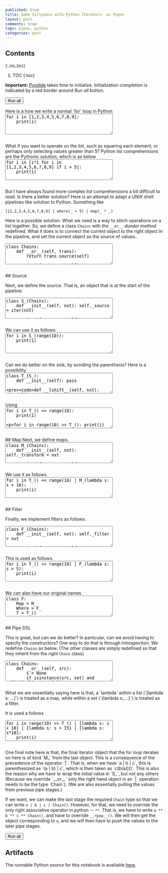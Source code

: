 ```yaml
---
published: true
title: Some Sillyness with Python Iterators  as Pipes
layout: post
comments: true
tags: pipes, python
categories: post
---
```


## Contents
{:.no_toc}

1. TOC
{:toc}

<script src="/resources/js/graphviz/index.min.js"></script>
<script>
// From https://github.com/hpcc-systems/hpcc-js-wasm
// Hosted for teaching.
var hpccWasm = window["@hpcc-js/wasm"];
function display_dot(dot_txt, div) {
    hpccWasm.graphviz.layout(dot_txt, "svg", "dot").then(svg => {
        div.innerHTML = svg;
    });
}
window.display_dot = display_dot
// from js import display_dot
</script>

<script src="/resources/pyodide/full/3.9/pyodide.js"></script>
<link rel="stylesheet" type="text/css" media="all" href="/resources/skulpt/css/codemirror.css">
<link rel="stylesheet" type="text/css" media="all" href="/resources/skulpt/css/solarized.css">
<link rel="stylesheet" type="text/css" media="all" href="/resources/skulpt/css/env/editor.css">

<script src="/resources/skulpt/js/codemirrorepl.js" type="text/javascript"></script>
<script src="/resources/skulpt/js/python.js" type="text/javascript"></script>
<script src="/resources/pyodide/js/env/editor.js" type="text/javascript"></script>

**Important:** [Pyodide](https://pyodide.readthedocs.io/en/latest/) takes time to initialize.
Initialization completion is indicated by a red border around *Run all* button.
<form name='python_run_form'>
<button type="button" name="python_run_all">Run all</button>
</form>
Here is a how we write a normal `for` loop in Python.

<!--
############
for i in [1,2,3,4,5,6,7,8,9]:
    print(i)

############
-->
<form name='python_run_form'>
<textarea cols="40" rows="4" name='python_edit'>
for i in [1,2,3,4,5,6,7,8,9]:
    print(i)
</textarea><br />
<pre class='Output' name='python_output'></pre>
<div name='python_canvas'></div>
</form>
What if you want to operate on the list, such as squaring each element, or
perhaps only selecting values greater than 5? Python list comprehensions are the
Pythonic solution, which is as below

<!--
############
for i in [i*i for i in [1,2,3,4,5,6,7,8,9] if i > 5]:
    print(i)

############
-->
<form name='python_run_form'>
<textarea cols="40" rows="4" name='python_edit'>
for i in [i*i for i in [1,2,3,4,5,6,7,8,9] if i &gt; 5]:
    print(i)
</textarea><br />
<pre class='Output' name='python_output'></pre>
<div name='python_canvas'></div>
</form>
But I have always found more complex list comprehensions a bit difficult to
read. Is there a better solution? Here is an attempt to adapt a UNIX shell
pipelines like solution to Python. Something like

```
[i1,2,3,4,5,6,7,8,9] | where(_ > 5) | map(_ * _)
```

Here is a possible solution. What we need is a way to stitch operations on a
list together. So, we define a class `Chains` with the `__or__` *dunder method*
redefined. What it does is to connect the current object to the right object
in the pipeline, and set the current object as the source of values..

<!--
############
class Chains:
    def __or__(self, trans):
        return trans.source(self)

    def __iter__(self):
        return self

    def source(self, src):
        self._source = src
        return self

############
-->
<form name='python_run_form'>
<textarea cols="40" rows="4" name='python_edit'>
class Chains:
    def __or__(self, trans):
        return trans.source(self)

    def __iter__(self):
        return self

    def source(self, src):
        self._source = src
        return self
</textarea><br />
<pre class='Output' name='python_output'></pre>
<div name='python_canvas'></div>
</form>
## Source

Next, we define the source. That is, an object that is at the start of the
pipeline.

<!--
############
class S_(Chains):
    def __init__(self, nxt): self._source = iter(nxt)

    def __next__(self): return next(self._source)

############
-->
<form name='python_run_form'>
<textarea cols="40" rows="4" name='python_edit'>
class S_(Chains):
    def __init__(self, nxt): self._source = iter(nxt)

    def __next__(self): return next(self._source)
</textarea><br />
<pre class='Output' name='python_output'></pre>
<div name='python_canvas'></div>
</form>
We can use it as follows:

<!--
############
for i in S_(range(10)):
    print(i)

############
-->
<form name='python_run_form'>
<textarea cols="40" rows="4" name='python_edit'>
for i in S_(range(10)):
    print(i)
</textarea><br />
<pre class='Output' name='python_output'></pre>
<div name='python_canvas'></div>
</form>
Can we do better on the sink, by avoiding the parenthesis?
Here is a possibility

<!--
############
class T_(S_):
    def __init__(self): pass

    def __lshift__(self, nxt):
        self._source = iter(nxt)
        return S_(self._source)

    def __rrshift__(self, nxt):
        self._source = iter(nxt)
        return S_(self._source)

    def __next__(self): return next(self._source)

############
-->
<form name='python_run_form'>
<textarea cols="40" rows="4" name='python_edit'>
class T_(S_):
    def __init__(self): pass

    def __lshift__(self, nxt):
        self._source = iter(nxt)
        return S_(self._source)

    def __rrshift__(self, nxt):
        self._source = iter(nxt)
        return S_(self._source)

    def __next__(self): return next(self._source)
</textarea><br />
<pre class='Output' name='python_output'></pre>
<div name='python_canvas'></div>
</form>
Using

<!--
############
for i in T_() << range(10):
    print(i)

for i in range(10) >> T_():
    print(i)

############
-->
<form name='python_run_form'>
<textarea cols="40" rows="4" name='python_edit'>
for i in T_() &lt;&lt; range(10):
    print(i)

for i in range(10) &gt;&gt; T_():
    print(i)
</textarea><br />
<pre class='Output' name='python_output'></pre>
<div name='python_canvas'></div>
</form>
## Map
Next, we define maps.

<!--
############
class M_(Chains):
    def __init__(self, nxt): self._transform = nxt

    def __next__(self):
        return self._transform(next(self._source))

############
-->
<form name='python_run_form'>
<textarea cols="40" rows="4" name='python_edit'>
class M_(Chains):
    def __init__(self, nxt): self._transform = nxt

    def __next__(self):
        return self._transform(next(self._source))
</textarea><br />
<pre class='Output' name='python_output'></pre>
<div name='python_canvas'></div>
</form>
We use it as follows.

<!--
############
for i in T_() << range(10) | M_(lambda s: s + 10):
    print(i)

############
-->
<form name='python_run_form'>
<textarea cols="40" rows="4" name='python_edit'>
for i in T_() &lt;&lt; range(10) | M_(lambda s: s + 10):
    print(i)
</textarea><br />
<pre class='Output' name='python_output'></pre>
<div name='python_canvas'></div>
</form>
## Filter

Finally, we implement filters as follows.

<!--
############
class F_(Chains):
    def __init__(self, nxt): self._filter = nxt

    def __next__(self):
        r = next(self._source)
        v = self._filter(r)
        while not v:
            r = next(self._source)
            v = self._filter(r)
        return r

############
-->
<form name='python_run_form'>
<textarea cols="40" rows="4" name='python_edit'>
class F_(Chains):
    def __init__(self, nxt): self._filter = nxt

    def __next__(self):
        r = next(self._source)
        v = self._filter(r)
        while not v:
            r = next(self._source)
            v = self._filter(r)
        return r
</textarea><br />
<pre class='Output' name='python_output'></pre>
<div name='python_canvas'></div>
</form>
This is used as follows.

<!--
############
for i in T_() << range(10) | F_(lambda s: s > 5):
    print(i)


############
-->
<form name='python_run_form'>
<textarea cols="40" rows="4" name='python_edit'>
for i in T_() &lt;&lt; range(10) | F_(lambda s: s &gt; 5):
    print(i)
</textarea><br />
<pre class='Output' name='python_output'></pre>
<div name='python_canvas'></div>
</form>
We can also have our original names

<!--
############
class F:
    Map = M_
    Where = F_
    T = T_()
    S = S_

for i in F.T << range(10) | F.Where(lambda s: s > 5) | F.Map(lambda s: s*2):
    print(i)

############
-->
<form name='python_run_form'>
<textarea cols="40" rows="4" name='python_edit'>
class F:
    Map = M_
    Where = F_
    T = T_()
    S = S_

for i in F.T &lt;&lt; range(10) | F.Where(lambda s: s &gt; 5) | F.Map(lambda s: s*2):
    print(i)
</textarea><br />
<pre class='Output' name='python_output'></pre>
<div name='python_canvas'></div>
</form>
## Pipe DSL

This is great, but can we do better? In particular, can we avoid having
to specify the constructors? One way to do that is through introspection. 
We redefine `Chains` as below. (The other classes are simply redefined so
that they inherit from the right `Chain` class)

<!--
############
class Chains:
    def __or__(self, src):
        s = None
        if isinstance(src, set) and callable(list(src)[0]):
            s = F_(list(src)[0])
        elif isinstance(src, list) and callable(src[0]):
            s = M_(src[0])
        else:
            s = S_(src)
        s._source = self
        return s

    def __iter__(self):
        return self

class S_(Chains):
    def __init__(self, nxt): self._source = iter(nxt)

    def __next__(self): return next(self._source)

class T_(S_):
    def __init__(self): pass

    def __lshift__(self, nxt):
        self._source = iter(nxt)
        return S_(self._source)

    def __rrshift__(self, nxt):
        self._source = iter(nxt)
        return S_(self._source)

    def __next__(self): return next(self._source)


class M_(Chains):
    def __init__(self, nxt): self._transform = nxt

    def __next__(self):
        return self._transform(next(self._source))


class F_(Chains):
    def __init__(self, nxt): self._filter = nxt

    def __next__(self):
        r = next(self._source)
        v = self._filter(r)
        while not v:
            r = next(self._source)
            v = self._filter(r)
        return r

############
-->
<form name='python_run_form'>
<textarea cols="40" rows="4" name='python_edit'>
class Chains:
    def __or__(self, src):
        s = None
        if isinstance(src, set) and callable(list(src)[0]):
            s = F_(list(src)[0])
        elif isinstance(src, list) and callable(src[0]):
            s = M_(src[0])
        else:
            s = S_(src)
        s._source = self
        return s

    def __iter__(self):
        return self

class S_(Chains):
    def __init__(self, nxt): self._source = iter(nxt)

    def __next__(self): return next(self._source)

class T_(S_):
    def __init__(self): pass

    def __lshift__(self, nxt):
        self._source = iter(nxt)
        return S_(self._source)

    def __rrshift__(self, nxt):
        self._source = iter(nxt)
        return S_(self._source)

    def __next__(self): return next(self._source)


class M_(Chains):
    def __init__(self, nxt): self._transform = nxt

    def __next__(self):
        return self._transform(next(self._source))


class F_(Chains):
    def __init__(self, nxt): self._filter = nxt

    def __next__(self):
        r = next(self._source)
        v = self._filter(r)
        while not v:
            r = next(self._source)
            v = self._filter(r)
        return r
</textarea><br />
<pre class='Output' name='python_output'></pre>
<div name='python_canvas'></div>
</form>
What we are essentially saying here is that, a `lambda` within a list (`[lambda s: ...]`)
is treated as a map, while within a set (`{lambda s:, ..}`) is treated as a
filter.

It is used a follows

<!--
############
for i in range(10) >> T_() | [lambda s: s + 10] | {lambda s: s > 15} | [lambda s: s*10]:
    print(i)

############
-->
<form name='python_run_form'>
<textarea cols="40" rows="4" name='python_edit'>
for i in range(10) &gt;&gt; T_() | [lambda s: s + 10] | {lambda s: s &gt; 15} | [lambda s: s*10]:
    print(i)
</textarea><br />
<pre class='Output' name='python_output'></pre>
<div name='python_canvas'></div>
</form>
One final note here is that, the final iterator object that the for loop
iterates on here is of kind `M_` from the last object.
This is a consequence of the precedence of the operator `|`. That is, when
we have `a | b | c`, this is parenthesized as `(a | b) | c`, which is then
taken as `c(b(a()))`. This is also the reason why we have to wrap the
initial value in `S_`, but not any others (Because we override `__or__`
only the right hand object in an `|` operation needs to be the type `Chain`).
(We are also essentially pulling the values from previous pipe stages.)

If we want, we can make the last stage the required `Chain` type so that
we can write `a | b | c | Chain()`. However, for that, we need to override
the only right associative operator in python -- `**`. That is, we have to
write `a ** b ** c ** Chain()`, and have to override `__rpow__()`. We will
then get the object corresponding to `a`, and we will then have to *push*
the values to the later pipe stages.

<form name='python_run_form'>
<button type="button" name="python_run_all">Run all</button>
</form>

## Artifacts

The runnable Python source for this notebook is available [here](https://github.com/rahulgopinath/rahulgopinath.github.io/blob/master/notebooks/2021-02-21-python-pipes.py).


